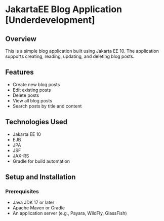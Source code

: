 # JakartaEE Blog Application [Underdevelopment]

## Overview
This is a simple blog application built using Jakarta EE 10. The application supports creating, reading, updating, and deleting blog posts.

## Features
- Create new blog posts
- Edit existing posts
- Delete posts
- View all blog posts
- Search posts by title and content

## Technologies Used
- Jakarta EE 10
- EJB
- JPA
- JSF
- JAX-RS
- Gradle for build automation

## Setup and Installation

### Prerequisites
- Java JDK 17 or later
- Apache Maven or Gradle
- An application server (e.g., Payara, WildFly, GlassFish)


